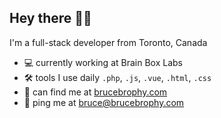 ## Hey there 👋🏼

I'm a full-stack developer from Toronto, Canada 

- 💻 currently working at Brain Box Labs
- 🛠 tools I use daily `.php`, `.js`, `.vue`, `.html`, `.css`
- 🏢 can find me at [brucebrophy.com](https://brucebrophy.com)
- 💬 ping me at [bruce@brucebrophy.com](mailto:bruce@brucebrophy.com)
